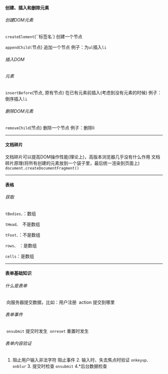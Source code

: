 #### 创建、插入和删除元素

###### 创建DOM元素

  `createElement`(``标签名`)		创建一个节点

  `appendChild(`节点)			追加一个节点
            例子：为`ul`插入`li`

###### 插入DOM

###### 元素

`insertBefore`(节点, 原有节点)	在已有元素前插入(考虑到没有元素的时候)
              例子：倒序插入`li`

###### 删除DOM元素

`removeChild`(节点)			删除一个节点
               例子：删除li

------

#### 文档碎片

文档碎片可以提高DOM操作性能(理论上)，高版本浏览器几乎没有什么作用
文档碎片原理(将所有创建的元素放到一个袋子里，最后统一渲染到页面上)
`document.createDocumentFragment()`

------

#### 表格

######  获取

`tBodies、`：数组

`tHead、 `不是数组

`tFoot、`：不是数组

`rows、` ：是数组

`cells`：是数组

------

#### 表单基础知识

###### 什么是表单

​        向服务器提交数据，比如：用户注册
​          action		提交到哪里 


###### 表单事件

​         `onsubmit`	提交时发生
​          `onreset`		重置时发生

###### 表单内容验证

1. 阻止用户输入非法字符		阻止事件
   2. 输入时、失去焦点时验证		`onkeyup、onblur`
      3. 提交时检查				`onsubmit`
                   4.*后台数据检查